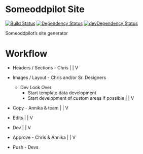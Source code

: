 # Someoddpilot Site

[![Build Status](https://travis-ci.org/alexsomeoddpilot/someoddpilot.svg?branch=master)](https://travis-ci.org/alexsomeoddpilot/someoddpilot)
[![Dependency Status](https://david-dm.org/alexsomeoddpilot/someoddpilot.svg)](https://david-dm.org/alexsomeoddpilot/someoddpilot)
[![devDependency Status](https://david-dm.org/alexsomeoddpilot/someoddpilot/dev-status.svg)](https://david-dm.org/alexsomeoddpilot/someoddpilot#info=devDependencies)

Someoddpilot’s site generator

# Workflow

* Headers / Sections - Chris
  |
  |
  V

* Images / Layout - Chris and/or Sr. Designers
  * Dev Look Over
    * Start template data development
    * Start development of custom areas if possible
  |
  |
  V

* Copy - Annika & team
  |
  |
  V

* Edits
  |
  |
  V

* Dev
  |
  |
  V

* Approve - Chris & Annika
  |
  |
  V

* Push - Devs
